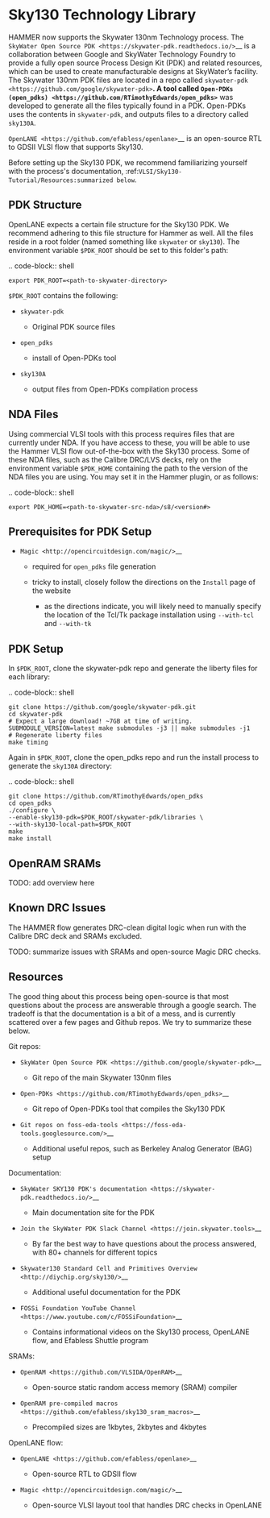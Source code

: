 Sky130 Technology Library
=========================
HAMMER now supports the Skywater 130nm Technology process. The `SkyWater Open Source PDK <https://skywater-pdk.readthedocs.io/>`__ is a collaboration between Google and SkyWater Technology Foundry to provide a fully open source Process Design Kit (PDK) and related resources, which can be used to create manufacturable designs at SkyWater’s facility.
The Skywater 130nm PDK files are located in a repo called `skywater-pdk <https://github.com/google/skywater-pdk>`__. A tool called `Open-PDKs (open_pdks) <https://github.com/RTimothyEdwards/open_pdks>`__ was developed to generate all the files typically found in a PDK.
Open-PDKs uses the contents in ``skywater-pdk``, and outputs files to a directory called ``sky130A``.

`OpenLANE <https://github.com/efabless/openlane>`__ is an open-source RTL to GDSII VLSI flow that supports Sky130.


Before setting up the Sky130 PDK, we recommend familiarizing yourself with the process's documentation, :ref:`VLSI/Sky130-Tutorial/Resources:summarized below`.

PDK Structure
-------------

OpenLANE expects a certain file structure for the Sky130 PDK. 
We recommend adhering to this file structure for Hammer as well.
All the files reside in a root folder (named something like ``skywater`` or ``sky130``).
The environment variable ``$PDK_ROOT`` should be set to this folder's path:

.. code-block:: shell

    export PDK_ROOT=<path-to-skywater-directory>
    
``$PDK_ROOT`` contains the following:

* ``skywater-pdk``

  * Original PDK source files

* ``open_pdks``

  * install of Open-PDKs tool

* ``sky130A``

  * output files from Open-PDKs compilation process

NDA Files
---------
Using commercial VLSI tools with this process requires files that are currently under NDA. 
If you have access to these, you will be able to use the Hammer VLSI flow out-of-the-box with the Sky130 process.
Some of these NDA files, such as the Calibre DRC/LVS decks, rely on the environment variable ``$PDK_HOME`` containing the path to the version of the NDA files you are using.
You may set it in the Hammer plugin, or as follows:

.. code-block:: shell

    export PDK_HOME=<path-to-skywater-src-nda>/s8/<version#>

Prerequisites for PDK Setup
---------------------------

* `Magic <http://opencircuitdesign.com/magic/>`__

  * required for ``open_pdks`` file generation
  * tricky to install, closely follow the directions on the ``Install`` page of the website
  
    * as the directions indicate, you will likely need to manually specify the location of the Tcl/Tk package installation using ``--with-tcl`` and ``--with-tk``

PDK Setup
---------
In ``$PDK_ROOT``, clone the skywater-pdk repo and generate the liberty files for each library:

.. code-block:: shell

    git clone https://github.com/google/skywater-pdk.git
    cd skywater-pdk
    # Expect a large download! ~7GB at time of writing.
    SUBMODULE_VERSION=latest make submodules -j3 || make submodules -j1
    # Regenerate liberty files
    make timing

Again in ``$PDK_ROOT``, clone the open_pdks repo and run the install process to generate the ``sky130A`` directory:

.. code-block:: shell

    git clone https://github.com/RTimothyEdwards/open_pdks
    cd open_pdks
    ./configure \
    --enable-sky130-pdk=$PDK_ROOT/skywater-pdk/libraries \
    --with-sky130-local-path=$PDK_ROOT
    make
    make install

OpenRAM SRAMs
-------------
TODO: add overview here

Known DRC Issues
----------------
The HAMMER flow generates DRC-clean digital logic when run with the Calibre DRC deck and SRAMs excluded. 

TODO: summarize issues with SRAMs and open-source Magic DRC checks.

Resources
---------
The good thing about this process being open-source is that most questions about the process are answerable through a google search. 
The tradeoff is that the documentation is a bit of a mess, and is currently scattered over a few pages and Github repos. 
We try to summarize these below.

Git repos:

* `SkyWater Open Source PDK <https://github.com/google/skywater-pdk>`__

  * Git repo of the main Skywater 130nm files

* `Open-PDKs <https://github.com/RTimothyEdwards/open_pdks>`__

  * Git repo of Open-PDKs tool that compiles the Sky130 PDK

* `Git repos on foss-eda-tools <https://foss-eda-tools.googlesource.com/>`__

  * Additional useful repos, such as Berkeley Analog Generator (BAG) setup

Documentation:

* `SkyWater SKY130 PDK's documentation <https://skywater-pdk.readthedocs.io/>`__

  * Main documentation site for the PDK

* `Join the SkyWater PDK Slack Channel <https://join.skywater.tools>`__

  * By far the best way to have questions about the process answered, with 80+ channels for different topics

* `Skywater130 Standard Cell and Primitives Overview <http://diychip.org/sky130/>`__

  * Additional useful documentation for the PDK

* `FOSSi Foundation YouTube Channel <https://www.youtube.com/c/FOSSiFoundation>`__

  * Contains informational videos on the Sky130 process, OpenLANE flow, and Efabless Shuttle program

SRAMs:

* `OpenRAM <https://github.com/VLSIDA/OpenRAM>`__

  * Open-source static random access memory (SRAM) compiler

* `OpenRAM pre-compiled macros <https://github.com/efabless/sky130_sram_macros>`__

  * Precompiled sizes are 1kbytes, 2kbytes and 4kbytes

OpenLANE flow:

* `OpenLANE <https://github.com/efabless/openlane>`__

  * Open-source RTL to GDSII flow
  
* `Magic <http://opencircuitdesign.com/magic/>`__

  * Open-source VLSI layout tool that handles DRC checks in OpenLANE
  